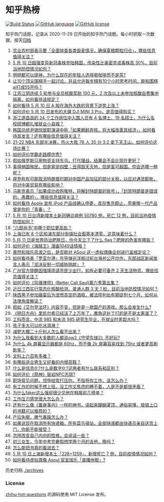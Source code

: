 # 知乎热榜
[![Build Status](https://github.com/ToWeLong/zhihu-hot-questions/workflows/CI/badge.svg)](https://github.com/ToWeLong/zhihu-hot-questions/actions)
[![GitHub language](https://img.shields.io/badge/language-golang-orange.svg)](https://golang.org/)
[![GitHub license](https://img.shields.io/github/license/ToWeLong/zhihu-hot-questions)](https://github.com/ToWeLong/zhihu-hot-questions/blob/main/LICENSE)

知乎热门话题，记录从 2020-11-29 日开始的知乎热门话题。每小时抓取一次数据，按天[归档](./archives)

<!-- BEGIN -->

1. [农业农村部表示要「全面排查各类毁麦情况，确保夏粮颗粒归仓」，哪些信息值得关注？](https://www.zhihu.com/question/532155421)
1. [5 月 10 日超强变异新冠毒株登陆韩国，传染性比奥密克戎毒株高 30%，目前当地防控情况如何？](https://www.zhihu.com/question/532166518)
1. [明明都可以提神，为什么现在的年轻人选择喝咖啡而不是茶?](https://www.zhihu.com/question/531898696)
1. [让10个顶尖围棋手一起讨论，并且允许每步棋有10个小时思考时间。能和围棋ai打成55开吗？](https://www.zhihu.com/question/522653751)
1. [江苏江阴连续 5 轮参与全员核酸奖励 100 元，2 次及以上未参加核酸自费集中隔离，如何看待该规定？](https://www.zhihu.com/question/532227646)
1. [如何看待 5 月 10 日 A 股在海外大跌的背景下逆势上涨？](https://www.zhihu.com/question/532151593)
1. [如何评价 5 月 10 日发布的大疆 DJI MINI 3 Pro，是否值得购买？](https://www.zhihu.com/question/532190326)
1. [浙江遂昌县的 24 个工作岗位中入围人员有 4 名博士、19 名硕士，为什么名校硕博都扎堆就业小县城？](https://www.zhihu.com/question/532044942)
1. [韩国总统尹锡悦就职演讲中称「如果朝鲜弃核，将大幅改善其经济」，如何看待其发言？还有哪些信息值得关注？](https://www.zhihu.com/question/532122867)
1. [21-22 NBA 东部半决赛，热火大胜 76 人 35 分 3:2 拿下天王山，如何评价这场比赛？](https://www.zhihu.com/question/532222091)
1. [如何评价学霸走路模仿秀?](https://www.zhihu.com/question/525342389)
1. [假如俄罗斯只用物资支持东乌，打代理战，结果会不会比现在更好？](https://www.zhihu.com/question/532112901)
1. [美得祸国殃民，但是家徒四壁；丑得毁天灭地，但是富可敌国。你会选哪一种呢？](https://www.zhihu.com/question/493988446)
1. [拜登称有可能取消特朗普时期对中国产品加征的部分关税，以应对通货膨胀，将对中美贸易有哪些影响？](https://www.zhihu.com/question/532223706)
1. [马斯克表示「如果成功收购推特，将解封特朗普的账号」，「封禁特朗普是错误的、愚蠢的」，哪些信息值得关注？](https://www.zhihu.com/question/532237747)
1. [如何看待 Apple 宣布 iPod 产品线确认停更，库存售完即止，苹果哪一代产品曾是你的「青春」？](https://www.zhihu.com/question/532218810)
1. [5 月 10 日台湾新增本土新冠确诊病例 50780 例，死亡 12 例，目前当地疫情防控如何？](https://www.zhihu.com/question/532127100)
1. [“六部尚书”中哪个职位更高些？](https://www.zhihu.com/question/524873066)
1. [上海已有 8 个区和浦东部分街镇社会面基本清零，这意味着什么？](https://www.zhihu.com/question/532238907)
1. [5 月 11 日是世界防治肥胖日，你今天立下了什么 flag？肥胖的危害有哪些？](https://www.zhihu.com/question/532227780)
1. [如何评价《海贼王》漫画1049话情报？](https://www.zhihu.com/question/532224146)
1. [嘉然和珈乐风波之后，是否能对 ASoul 这一虚拟偶像企划进行盖棺定论？](https://www.zhihu.com/question/532194752)
1. [如何看待美「罗亚尔港」号导弹巡洋舰过航台海并公开炒作，东部战区新闻发言人表示「坚决反制一切威胁挑衅」？](https://www.zhihu.com/question/532221843)
1. [广州官方提醒因强降雨请市民少出行，如有必要可备齐 2 天生活物资，哪些信息值得关注？](https://www.zhihu.com/question/532184035)
1. [如何评价《风骚律师》(Better Call Saul)第六季第五集？](https://www.zhihu.com/question/531808185)
1. [近日江西实行常态化核酸检测，普通人群 3 天 1 检，目前当地防控情况如何？](https://www.zhihu.com/question/532147586)
1. [陕西男子参加婚宴后为泄愤高空扔酒瓶，被法院判处有期徒刑七个月，如何从法律角度解读？](https://www.zhihu.com/question/531738989)
1. [假如《艾尔登法环》内容不变，但是是一款国产的游戏，那么会发生什么?](https://www.zhihu.com/question/522635377)
1. [《明日方舟》里凯尔希已经活了上万年了，鹰角这补丁打的是不是太离谱了？](https://www.zhihu.com/question/531160138)
1. [工科而言，中流 985 和末流 985 研究生毕业，在就业时差距大吗？](https://www.zhihu.com/question/531274199)
1. [孩子多大可以吃冰淇淋？](https://www.zhihu.com/question/531278702)
1. [减肥大概二十斤别人怎么看不出来？](https://www.zhihu.com/question/522887665)
1. [为什么我看到大多数的人都说ow2《守望先锋2》不好玩?](https://www.zhihu.com/question/530672479)
1. [为什么 4k 屏幕显示器都是 60hz，而不像 2k 屏幕容易找到 75hz 或者更高刷新率？](https://www.zhihu.com/question/522672547)
1. [文科上六百有多难？](https://www.zhihu.com/question/350905229)
1. [有哪些适合男生又好看的内增高鞋？](https://www.zhihu.com/question/42254678)
1. [什么是信息化?什么是数字化?这两者有什么联系和区别？](https://www.zhihu.com/question/342989905)
1. [如何评价《原神》层岩NPC志琼?](https://www.zhihu.com/question/525580787)
1. [职场常见问题，领导经常打压你，不指导你工作，该怎么办？](https://www.zhihu.com/question/528243500)
1. [有工作的时候不想上班，没工作又焦虑的睡不着，人是不是都很矛盾？](https://www.zhihu.com/question/532118014)
1. [为什么faker这么强却很少见他在韩服前几榜单？](https://www.zhihu.com/question/529771586)
1. [工作压力感觉很大怎么办？](https://www.zhihu.com/question/532093437)
1. [还有什么像《置身事内》一样的神书，读起来醍醐灌顶，通俗易懂，琅琅上口的书籍可以推荐的？](https://www.zhihu.com/question/491790104)
1. [产后失眠，脾气暴躁怎么办？](https://www.zhihu.com/question/440229353)
1. [如果说现在取消所有快递箱，所有菜鸟驿站，全部快递都由快递员亲自送货上门，你能不能接受？](https://www.zhihu.com/question/393961787)
1. [怎样改变自己内向的性格，会说话一些？](https://www.zhihu.com/question/532159585)
1. [初三女生，今年中考完暑假想学两个月的吉他，晚吗？](https://www.zhihu.com/question/531889314)
1. [怎么能把书真的看进去？](https://www.zhihu.com/question/532086168)
1. [5 月 10 日上海新增本土「228+1259」，新增死亡 7 例，目前疫情情况如何？](https://www.zhihu.com/question/532222891)
1. [如何看待虚拟偶像 Asoul 官宣珈乐「直播休眠」?](https://www.zhihu.com/question/532153537)

<!-- END -->

历史归档 [./archives](./archives)


### License
[zhihu-hot-questions](https://github.com/towelong/zhihu-hot-questions) 的源码使用 MIT License 发布。